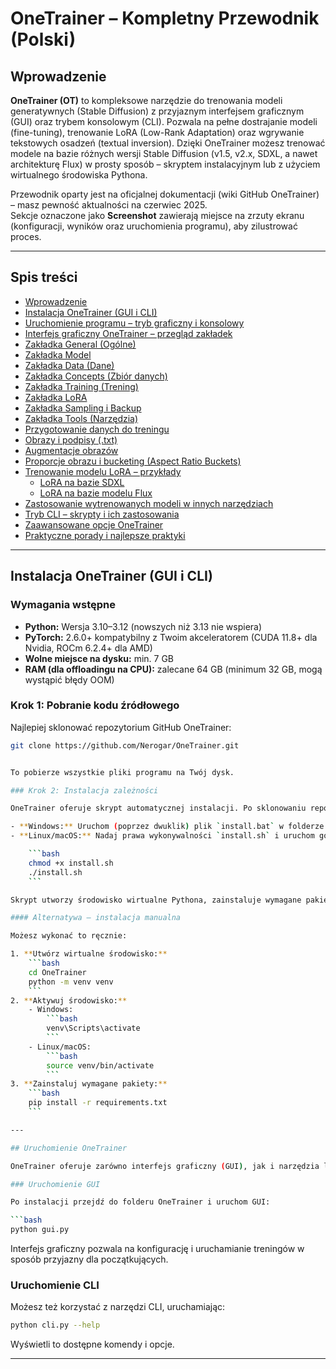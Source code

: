 # OneTrainer – Kompletny Przewodnik (Polski)

## Wprowadzenie

**OneTrainer (OT)** to kompleksowe narzędzie do trenowania modeli generatywnych (Stable Diffusion) z przyjaznym interfejsem graficznym (GUI) oraz trybem konsolowym (CLI). Pozwala na pełne dostrajanie modeli (fine-tuning), trenowanie LoRA (Low-Rank Adaptation) oraz wgrywanie tekstowych osadzeń (textual inversion). Dzięki OneTrainer możesz trenować modele na bazie różnych wersji Stable Diffusion (v1.5, v2.x, SDXL, a nawet architekturę Flux) w prosty sposób – skryptem instalacyjnym lub z użyciem wirtualnego środowiska Pythona.

Przewodnik oparty jest na oficjalnej dokumentacji (wiki GitHub OneTrainer) – masz pewność aktualności na czerwiec 2025.  
Sekcje oznaczone jako **Screenshot** zawierają miejsce na zrzuty ekranu (konfiguracji, wyników oraz uruchomienia programu), aby zilustrować proces.

---

## Spis treści

- [Wprowadzenie](#wprowadzenie)
- [Instalacja OneTrainer (GUI i CLI)](#instalacja-onetrainer-gui-i-cli)
- [Uruchomienie programu – tryb graficzny i konsolowy](#uruchomienie-programu--tryb-graficzny-i-konsolowy)
- [Interfejs graficzny OneTrainer – przegląd zakładek](#interfejs-graficzny-onetrainer--przegląd-zakładek)
- [Zakładka General (Ogólne)](#zakładka-general-ogólne)
- [Zakładka Model](#zakładka-model)
- [Zakładka Data (Dane)](#zakładka-data-dane)
- [Zakładka Concepts (Zbiór danych)](#zakładka-concepts-zbiór-danych)
- [Zakładka Training (Trening)](#zakładka-training-trening)
- [Zakładka LoRA](#zakładka-lora)
- [Zakładka Sampling i Backup](#zakładka-sampling-i-backup)
- [Zakładka Tools (Narzędzia)](#zakładka-tools-narzędzia)
- [Przygotowanie danych do treningu](#przygotowanie-danych-do-treningu)
- [Obrazy i podpisy (.txt)](#obrazy-i-podpisy-txt)
- [Augmentacje obrazów](#augmentacje-obrazów)
- [Proporcje obrazu i bucketing (Aspect Ratio Buckets)](#proporcje-obrazu-i-bucketing-aspect-ratio-buckets)
- [Trenowanie modelu LoRA – przykłady](#trenowanie-modelu-lora--przykłady)
  - [LoRA na bazie SDXL](#lora-na-bazie-sdxl)
  - [LoRA na bazie modelu Flux](#lora-na-bazie-modelu-flux)
- [Zastosowanie wytrenowanych modeli w innych narzędziach](#zastosowanie-wytrenowanych-modeli-w-innych-narzędziach)
- [Tryb CLI – skrypty i ich zastosowania](#tryb-cli--skrypty-i-ich-zastosowania)
- [Zaawansowane opcje OneTrainer](#zaawansowane-opcje-onetrainer)
- [Praktyczne porady i najlepsze praktyki](#praktyczne-porady-i-najlepsze-praktyki)

---

## Instalacja OneTrainer (GUI i CLI)

### Wymagania wstępne

- **Python:** Wersja 3.10–3.12 (nowszych niż 3.13 nie wspiera)
- **PyTorch:** 2.6.0+ kompatybilny z Twoim akceleratorem (CUDA 11.8+ dla Nvidia, ROCm 6.2.4+ dla AMD)
- **Wolne miejsce na dysku:** min. 7 GB
- **RAM (dla offloadingu na CPU):** zalecane 64 GB (minimum 32 GB, mogą wystąpić błędy OOM)

### Krok 1: Pobranie kodu źródłowego

Najlepiej sklonować repozytorium GitHub OneTrainer:

```bash
git clone https://github.com/Nerogar/OneTrainer.git


To pobierze wszystkie pliki programu na Twój dysk.

### Krok 2: Instalacja zależności

OneTrainer oferuje skrypt automatycznej instalacji. Po sklonowaniu repozytorium:

- **Windows:** Uruchom (poprzez dwuklik) plik `install.bat` w folderze OneTrainer.
- **Linux/macOS:** Nadaj prawa wykonywalności `install.sh` i uruchom go:

    ```bash
    chmod +x install.sh
    ./install.sh
    ```

Skrypt utworzy środowisko wirtualne Pythona, zainstaluje wymagane pakiety (PyTorch, Diffusers, itd.) oraz skonfiguruje OneTrainer. Całość trwa kilka minut.

#### Alternatywa – instalacja manualna

Możesz wykonać to ręcznie:

1. **Utwórz wirtualne środowisko:**
    ```bash
    cd OneTrainer
    python -m venv venv
    ```
2. **Aktywuj środowisko:**
    - Windows:
        ```bash
        venv\Scripts\activate
        ```
    - Linux/macOS:
        ```bash
        source venv/bin/activate
        ```
3. **Zainstaluj wymagane pakiety:**
    ```bash
    pip install -r requirements.txt
    ```

---

## Uruchomienie OneTrainer

OneTrainer oferuje zarówno interfejs graficzny (GUI), jak i narzędzia linii komend (CLI).

### Uruchomienie GUI

Po instalacji przejdź do folderu OneTrainer i uruchom GUI:

```bash
python gui.py
```

Interfejs graficzny pozwala na konfigurację i uruchamianie treningów w sposób przyjazny dla początkujących.

### Uruchomienie CLI

Możesz też korzystać z narzędzi CLI, uruchamiając:

```bash
python cli.py --help
```

Wyświetli to dostępne komendy i opcje.

---
```
